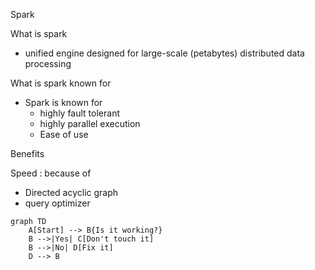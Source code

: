 Spark 

What is spark
- unified engine designed for large-scale (petabytes) distributed data processing

What is spark known for 
- Spark is known for 
    - highly fault tolerant
    - highly parallel execution 
    - Ease of use 


Benefits 

Speed : because of 
- Directed acyclic graph
- query optimizer 


```mermaid
graph TD
    A[Start] --> B{Is it working?}
    B -->|Yes| C[Don't touch it]
    B -->|No| D[Fix it]
    D --> B